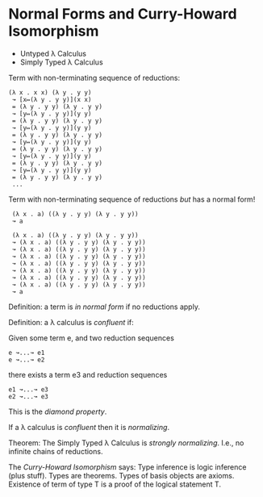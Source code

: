 # Normal Forms and Curry-Howard Isomorphism

* Untyped λ Calculus
* Simply Typed λ Calculus

Term with non-terminating sequence of reductions:

	(λ x . x x) (λ y . y y)
	 ↝ [x↦(λ y . y y)](x x)
	 = (λ y . y y) (λ y . y y)
	 ↝ [y↦(λ y . y y)](y y)
	 = (λ y . y y) (λ y . y y)
	 ↝ [y↦(λ y . y y)](y y)
	 = (λ y . y y) (λ y . y y)
	 ↝ [y↦(λ y . y y)](y y)
	 = (λ y . y y) (λ y . y y)
	 ↝ [y↦(λ y . y y)](y y)
	 = (λ y . y y) (λ y . y y)
	 ↝ [y↦(λ y . y y)](y y)
	 = (λ y . y y) (λ y . y y)
	 ...

Term with non-terminating sequence of reductions *but* has a normal form!

     (λ x . a) ((λ y . y y) (λ y . y y))
     ↝ a

     (λ x . a) ((λ y . y y) (λ y . y y))
     ↝ (λ x . a) ((λ y . y y) (λ y . y y))
     ↝ (λ x . a) ((λ y . y y) (λ y . y y))
     ↝ (λ x . a) ((λ y . y y) (λ y . y y))
     ↝ (λ x . a) ((λ y . y y) (λ y . y y))
     ↝ (λ x . a) ((λ y . y y) (λ y . y y))
     ↝ (λ x . a) ((λ y . y y) (λ y . y y))
     ↝ (λ x . a) ((λ y . y y) (λ y . y y))
     ↝ a

Definition: a term is *in normal form* if no reductions apply.

Definition: a λ calculus is *confluent* if:

Given some term e, and two reduction sequences

    e ↝...↝ e1
    e ↝...↝ e2

there exists a term e3 and reduction sequences

    e1 ↝...↝ e3
    e2 ↝...↝ e3

This is the *diamond property*.

If a λ calculus is *confluent* then it is *normalizing*.

Theorem: The Simply Typed λ Calculus is *strongly normalizing*.
I.e., no infinite chains of reductions.

The *Curry-Howard Isomorphism* says:
Type inference is logic inference (plus stuff).
Types are theorems.
Types of basis objects are axioms.
Existence of term of type T is a proof of the logical statement T.
